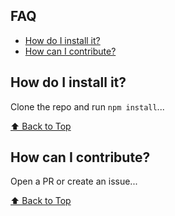## FAQ

- [How do I install it?](#how-do-i-install-it)
- [How can I contribute?](#how-can-i-contribute)

## How do I install it?
Clone the repo and run `npm install`...

[⬆ Back to Top](#faq)

## How can I contribute?
Open a PR or create an issue...

[⬆ Back to Top](#faq)
